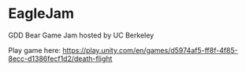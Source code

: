 # EagleJam
 GDD Bear Game Jam hosted by UC Berkeley

 Play game here:
 https://play.unity.com/en/games/d5974af5-ff8f-4f85-8ecc-d1386fecf1d2/death-flight
